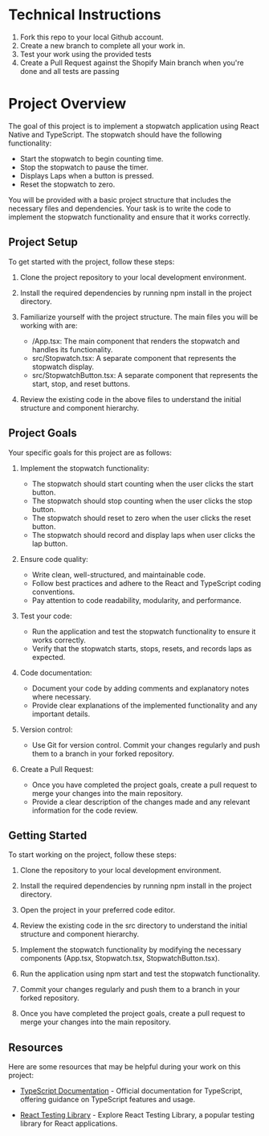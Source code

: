 # Technical Instructions

1. Fork this repo to your local Github account.
2. Create a new branch to complete all your work in.
3. Test your work using the provided tests
4. Create a Pull Request against the Shopify Main branch when you're done and all tests are passing

# Project Overview

The goal of this project is to implement a stopwatch application using React Native and TypeScript. The stopwatch should have the following functionality:

- Start the stopwatch to begin counting time.
- Stop the stopwatch to pause the timer.
- Displays Laps when a button is pressed.
- Reset the stopwatch to zero.

You will be provided with a basic project structure that includes the necessary files and dependencies. Your task is to write the code to implement the stopwatch functionality and ensure that it works correctly.

## Project Setup

To get started with the project, follow these steps:

1. Clone the project repository to your local development environment.

2. Install the required dependencies by running npm install in the project directory.

3. Familiarize yourself with the project structure. The main files you will be working with are:

   - /App.tsx: The main component that renders the stopwatch and handles its functionality.
   - src/Stopwatch.tsx: A separate component that represents the stopwatch display.
   - src/StopwatchButton.tsx: A separate component that represents the start, stop, and reset buttons.

4. Review the existing code in the above files to understand the initial structure and component hierarchy.

## Project Goals

Your specific goals for this project are as follows:

1. Implement the stopwatch functionality:

   - The stopwatch should start counting when the user clicks the start button.
   - The stopwatch should stop counting when the user clicks the stop button.
   - The stopwatch should reset to zero when the user clicks the reset button.
   - The stopwatch should record and display laps when user clicks the lap button.

2. Ensure code quality:

   - Write clean, well-structured, and maintainable code.
   - Follow best practices and adhere to the React and TypeScript coding conventions.
   - Pay attention to code readability, modularity, and performance.

3. Test your code:

   - Run the application and test the stopwatch functionality to ensure it works correctly.
   - Verify that the stopwatch starts, stops, resets, and records laps as expected.

4. Code documentation:

   - Document your code by adding comments and explanatory notes where necessary.
   - Provide clear explanations of the implemented functionality and any important details.

5. Version control:

   - Use Git for version control. Commit your changes regularly and push them to a branch in your forked repository.

6. Create a Pull Request:
   - Once you have completed the project goals, create a pull request to merge your changes into the main repository.
   - Provide a clear description of the changes made and any relevant information for the code review.

## Getting Started

To start working on the project, follow these steps:

1. Clone the repository to your local development environment.

2. Install the required dependencies by running npm install in the project directory.

3. Open the project in your preferred code editor.

4. Review the existing code in the src directory to understand the initial structure and component hierarchy.

5. Implement the stopwatch functionality by modifying the necessary components (App.tsx, Stopwatch.tsx, StopwatchButton.tsx).

6. Run the application using npm start and test the stopwatch functionality.

7. Commit your changes regularly and push them to a branch in your forked repository.

8. Once you have completed the project goals, create a pull request to merge your changes into the main repository.

## Resources

Here are some resources that may be helpful during your work on this project:

- [TypeScript Documentation](https://www.typescriptlang.org/docs/) - Official documentation for TypeScript, offering guidance on TypeScript features and usage.

- [React Testing Library](https://testing-library.com/docs/react-testing-library/intro/) - Explore React Testing Library, a popular testing library for React applications.
